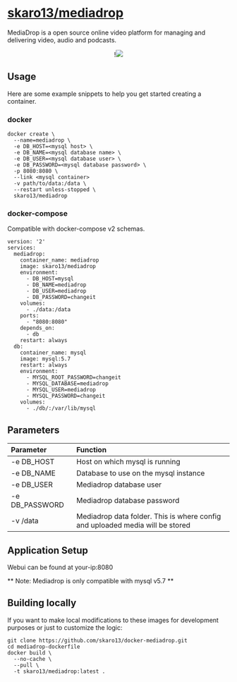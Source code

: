 #  [skaro13/mediadrop](https://github.com/skaro13/docker-mediadrop)

MediaDrop is a open source online video platform for managing and delivering video, audio and podcasts.

<div style="text-align:center">!<img src="https://mediadrop.video/images/layout/logo.jpg"/></div>

## Usage
Here are some example snippets to help you get started creating a container.
### docker
```
docker create \
  --name=mediadrop \
  -e DB_HOST=<mysql host> \
  -e DB_NAME=<mysql database name> \
  -e DB_USER=<mysql database user> \
  -e DB_PASSWORD=<mysql database password> \      
  -p 8080:8080 \
  --link <mysql container>
  -v path/to/data:/data \
  --restart unless-stopped \
  skaro13/mediadrop
```

### docker-compose
Compatible with docker-compose v2 schemas.

```
version: '2'
services:
  mediadrop:
    container_name: mediadrop
    image: skaro13/mediadrop
    environment:
      - DB_HOST=mysql
      - DB_NAME=mediadrop
      - DB_USER=mediadrop
      - DB_PASSWORD=changeit
    volumes:
      - ./data:/data
    ports:
      - "8080:8080"
    depends_on:
      - db
    restart: always
  db:
    container_name: mysql
    image: mysql:5.7
    restart: always
    environment:
      - MYSQL_ROOT_PASSWORD=changeit
      - MYSQL_DATABASE=mediadrop
      - MYSQL_USER=mediadrop
      - MYSQL_PASSWORD=changeit
    volumes:
      - ./db/:/var/lib/mysql
```

## Parameters

| Parameter        | Function           | 
| :------------- |:-------------|
| -e DB_HOST    | Host on which mysql is running |
| -e DB_NAME    | Database to use on the mysql instance      |
| -e DB_USER    | Mediadrop database user      |
| -e DB_PASSWORD    |  Mediadrop database password      |
| -v /data    | Mediadrop data folder. This is where config and uploaded media will be stored      |

## Application Setup

Webui can be found at your-ip:8080

** Note: Mediadrop is only compatible with mysql v5.7 **

## Building locally

If you want to make local modifications to these images for development purposes or just to customize the logic: 

```
git clone https://github.com/skaro13/docker-mediadrop.git
cd mediadrop-dockerfile
docker build \
  --no-cache \
  --pull \
  -t skaro13/mediadrop:latest .
```